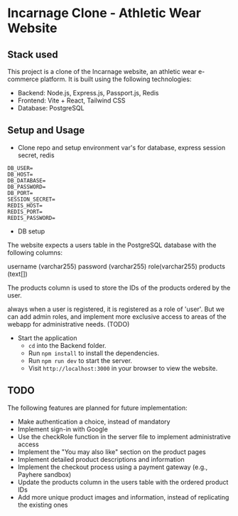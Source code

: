 # Incarnage Clone - Athletic Wear Website

## Stack used

This project is a clone of the Incarnage website, an athletic wear e-commerce platform. It is built using the following technologies:

- Backend: Node.js, Express.js, Passport.js, Redis
- Frontend: Vite + React, Tailwind CSS
- Database: PostgreSQL

## Setup and Usage

- Clone repo and setup environment var's for database, express session secret, redis

```
DB_USER=
DB_HOST=
DB_DATABASE=
DB_PASSWORD=
DB_PORT=
SESSION_SECRET=
REDIS_HOST=
REDIS_PORT=
REDIS_PASSWORD=
```

- DB setup

The website expects a users table in the PostgreSQL database with the following columns:

username (varchar255)
password (varchar255)
role(varchar255)
products (text[])

The products column is used to store the IDs of the products ordered by the user.

always when a user is registered, it is registered as a role of 'user'. 
But we can add admin roles, and implement more exclusive access to areas of the webapp for administrative needs. (TODO)

- Start the application
    - `cd` into the Backend folder.
    - Run `npm install` to install the dependencies.
    - Run `npm run dev` to start the server.
    - Visit `http://localhost:3000` in your browser to view the website.


## TODO

The following features are planned for future implementation:

- Make authentication a choice, instead of mandatory
- Implement sign-in with Google
- Use the checkRole function in the server file to implement administrative access
- Implement the "You may also like" section on the product pages
- Implement detailed product descriptions and information
- Implement the checkout process using a payment gateway (e.g., Payhere sandbox)
- Update the products column in the users table with the ordered product IDs
- Add more unique product images and information, instead of replicating the existing ones
